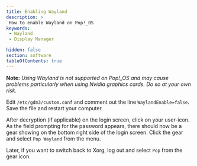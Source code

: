 ```yaml
---
title: Enabling Wayland
description: >
 How to enable Wayland on Pop!_OS
keywords:
 - Wayland
 - Display Manager

hidden: false
section: software
tableOfContents: true
---
```


**Note:** *Using Wayland is not supported on Pop!\_OS and may cause problems particularly when using Nvidia graphics cards. Do so at your own risk.*

Edit `/etc/gdm3/custom.conf` and comment out the line `WaylandEnable=false`. Save the file and restart your computer.

After decryption (if applicable) on the login screen, click on your user-icon. As the field prompting for the password appears, there should now be a gear showing on the bottom right side of the login screen. Click the gear and select `Pop Wayland` from the menu.

Later, if you want to switch back to Xorg, log out and select `Pop` from the gear icon.
